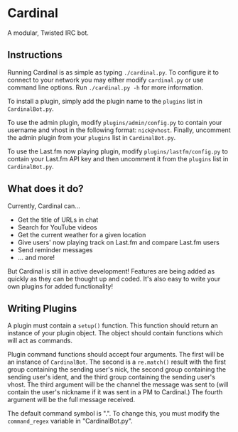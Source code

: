 Cardinal
========
A modular, Twisted IRC bot.

Instructions
------------
Running Cardinal is as simple as typing `./cardinal.py`. To configure it to connect to your network you may either modify `cardinal.py` or use command line options. Run `./cardinal.py -h` for more information.

To install a plugin, simply add the plugin name to the `plugins` list in `CardinalBot.py`.

To use the admin plugin, modify `plugins/admin/config.py` to contain your username and vhost in the following format: `nick@vhost`. Finally, uncomment the admin plugin from your `plugins` list in `CardinalBot.py`. 

To use the Last.fm now playing plugin, modify `plugins/lastfm/config.py` to contain your Last.fm API key and then uncomment it from the `plugins` list in `CardinalBot.py`.

What does it do?
----------------
Currently, Cardinal can...

* Get the title of URLs in chat
* Search for YouTube videos
* Get the current weather for a given location
* Give users' now playing track on Last.fm and compare Last.fm users
* Send reminder messages
* ... and more!

But Cardinal is still in active development! Features are being added as quickly as they can be thought up and coded. It's also easy to write your own plugins for added functionality!

Writing Plugins
-------
A plugin must contain a `setup()` function. This function should return an instance of your plugin object. The object should contain functions which will act as commands.

Plugin command functions should accept four arguments. The first will be an instance of `CardinalBot`. The second is a `re.match()` result with the first group containing the sending user's nick, the second group containing the sending user's ident, and the third group containing the sending user's vhost. The third argument will be the channel the message was sent to (will contain the user's nickname if it was sent in a PM to Cardinal.) The fourth argument will be the full message received.

The default command symbol is ".". To change this, you must modify the `command_regex` variable in "CardinalBot.py".
